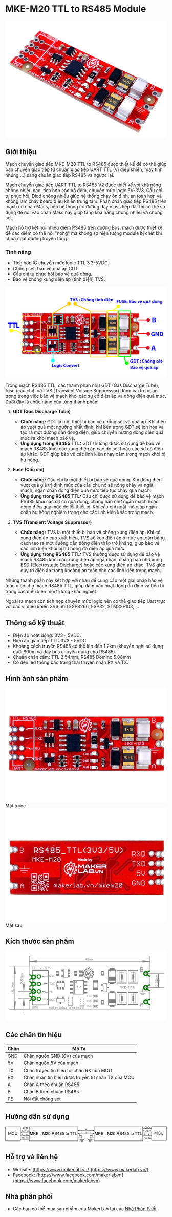 # MKE-M20 TTL to RS485 Module
![](/image/04_z6161366599727_a17e342b0945f859f2d1ab5663fb82b2.jpg)

## Giới thiệu

Mạch chuyển giao tiếp MKE-M20 TTL to RS485 được thiết kế để có thể giúp bạn chuyển giao tiếp từ chuẩn giao tiếp UART TTL (Vi điều khiển, máy tính nhúng,...) sang chuẩn giao tiếp RS485 và ngược lại.

Mạch chuyển giao tiếp UART TTL to RS485 V2 được thiết kế với khả năng chống nhiễu cao, tích hợp các bộ đệm, chuyển mức logic 5V-3V3, Cầu chì tự phục hồi, Diod chống nhiễu giúp hệ thống chạy ổn định, an toàn hơn và không làm cháy board điều khiển trung tâm. Phần chân giao tiếp RS485 trên mạch có chân Mass, nếu hệ thống có đường đây mass tiếp đất thì có thể sử dụng để nối vào chân Mass này giúp tăng khả năng chống nhiễu và chống sét.

Mạch hỗ trợ kết nối nhiều điểm RS485 trên đường Bus, mạch được thiết kế để các điểm có thể nối "nóng" mà không sợ hiện tượng module bị chết khi chưa ngắt đường truyền tổng.

### Tính năng

- Tích hợp IC chuyển mức logic TTL 3.3-5VDC.
- Chống sét, bảo vệ quá áp GDT.
- Cầu chì tự phục hồi bảo vệ quá dòng.
- Bảo vệ chống xung điện áp (tĩnh điện) TVS.  

![](/image/05_z6161497935934_38dab30a0624157af4a818e1ff45fdbf.jpg)

Trong mạch RS485 TTL, các thành phần như GDT (Gas Discharge Tube), fuse (cầu chì), và TVS (Transient Voltage Suppressor) đóng vai trò quan trọng trong việc bảo vệ mạch khỏi các sự cố điện áp và dòng điện quá mức. Dưới đây là chức năng của từng thành phần:

1. **GDT (Gas Discharge Tube)**
   - **Chức năng:** GDT là một thiết bị bảo vệ chống sét và quá áp. Khi điện áp vượt quá một ngưỡng nhất định, khí bên trong GDT sẽ ion hóa và tạo ra một đường dẫn dòng điện, giúp chuyển hướng dòng điện quá mức ra khỏi mạch bảo vệ.
   - **Ứng dụng trong RS485 TTL:** GDT thường được sử dụng để bảo vệ mạch RS485 khỏi các xung điện áp cao do sét hoặc các sự cố điện áp khác. GDT giúp bảo vệ các linh kiện nhạy cảm trong mạch khỏi bị hư hỏng.

2. **Fuse (Cầu chì)**
   - **Chức năng:** Cầu chì là một thiết bị bảo vệ quá dòng. Khi dòng điện vượt quá giá trị định mức của cầu chì, nó sẽ nóng chảy và ngắt mạch, ngăn chặn dòng điện quá mức tiếp tục chảy qua mạch.
   - **Ứng dụng trong RS485 TTL:** Cầu chì được sử dụng để bảo vệ mạch RS485 khỏi các sự cố quá dòng, chẳng hạn như ngắn mạch hoặc dòng điện quá mức do lỗi thiết bị. Khi cầu chì ngắt, nó giúp ngăn chặn hư hỏng nghiêm trọng cho các linh kiện khác trong mạch.

3. **TVS (Transient Voltage Suppressor)**
   - **Chức năng:** TVS là một thiết bị bảo vệ chống xung điện áp. Khi có xung điện áp cao xuất hiện, TVS sẽ kẹp điện áp ở mức an toàn bằng cách tạo ra một đường dẫn dòng điện thấp trở kháng, giúp bảo vệ các linh kiện khỏi bị hư hỏng do điện áp quá mức.
   - **Ứng dụng trong RS485 TTL:** TVS thường được sử dụng để bảo vệ mạch RS485 khỏi các xung điện áp ngắn hạn, chẳng hạn như xung ESD (Electrostatic Discharge) hoặc các xung điện áp khác. TVS giúp duy trì điện áp trong khoảng an toàn cho các linh kiện trong mạch.

Những thành phần này kết hợp với nhau để cung cấp một giải pháp bảo vệ toàn diện cho mạch RS485 TTL, giúp đảm bảo hoạt động ổn định và bền bỉ trong các điều kiện môi trường khắc nghiệt.

Ngoài ra mạch còn tích hợp chuyển mức logic nên có thể giao tiếp Uart trực với các vi điều khiển 3V3 như ESP8266, ESP32, STM32F103, ...

## Thông số kỹ thuật

- Điện áp hoạt động: 3V3 - 5VDC.
- Điện áp giao tiếp TTL: 3V3 - 5VDC.
- Khoảng cách truyền RS485 có thể lên đến 1.2km (khuyến nghị sử dụng dưới 800m và dây bus chuyên dụng cho RS485).
- Chuẩn chân cắm: TTL 2.54mm, RS485 Domino 5.08mm
- Có đèn led thông báo trạng thái truyền nhận RX và TX.

## Hình ảnh sản phẩm

![](/image/01_z6161363600645_826b10180d7e5e907609d3ebd44f8fb1.jpg)  
Mặt trước
![](/image/02_z6161364849347_18d98a1dadfcc866e54c6302dd85e497.jpg)  
Mặt sau

## Kích thước sản phẩm

![](/image/dimension.png)

## Các chân tín hiệu

| Chân | Mô Tả |
|------|-------|
| GND  | Chân nguồn GND (0V) của mạch |
| 5V   | Chân nguồn 5V của mạch  |
| TX   | Chân truyền tín hiệu tới chân RX của MCU |
| RX   | Chân nhận tín hiệu được truyền từ chân TX của MCU |
| A    | Chân A theo chuẩn RS485 |
| B    | Chân B theo chuẩn RS485 |
| PE   | Nối đất chống sét |

## Hướng dẫn sử dụng

![](/image/RS485toTTL.png)

## Hỗ trợ và liên hệ

- Website: [https://www.makerlab.vn/](https://www.makerlab.vn/)
- Facebook: [https://www.facebook.com/makerlabvn](https://www.facebook.com/makerlabvn)

## Nhà phân phối

- Các bạn có thể mua sản phẩm của MakerLab tại các [Nhà Phân Phối.](https://www.makerlab.vn/distributor/)
